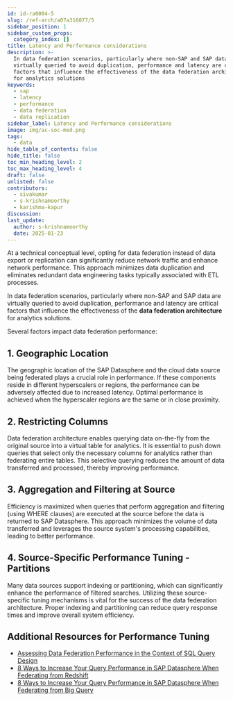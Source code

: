 ```yaml
---
id: id-ra0004-5
slug: /ref-arch/a07a316077/5
sidebar_position: 1
sidebar_custom_props:
  category_index: []
title: Latency and Performance considerations
description: >-
  In data federation scenarios, particularly where non-SAP and SAP data are
  virtually queried to avoid duplication, performance and latency are critical
  factors that influence the effectiveness of the data federation architecture
  for analytics solutions
keywords:
  - sap
  - latency
  - performance
  - data federation
  - data replication
sidebar_label: Latency and Performance considerations
image: img/ac-soc-med.png
tags:
  - data
hide_table_of_contents: false
hide_title: false
toc_min_heading_level: 2
toc_max_heading_level: 4
draft: false
unlisted: false
contributors:
  - sivakumar
  - s-krishnamoorthy
  - karishma-kapur
discussion: 
last_update:
  author: s-krishnamoorthy
  date: 2025-01-23
---
```


At a technical conceptual level, opting for data federation instead of data export or replication can significantly reduce network traffic and enhance network performance. This approach minimizes data duplication and eliminates redundant data engineering tasks typically associated with ETL processes.

In data federation scenarios, particularly where non-SAP and SAP data are virtually queried to avoid duplication, performance and latency are critical factors that influence the effectiveness of the **data federation architecture** for analytics solutions.

Several factors impact data federation performance:

## 1. Geographic Location

The geographic location of the SAP Datasphere and the cloud data source being federated plays a crucial role in performance. If these components reside in different hyperscalers or regions, the performance can be adversely affected due to increased latency. Optimal performance is achieved when the hyperscaler regions are the same or in close proximity.

## 2. Restricting Columns

Data federation architecture enables querying data on-the-fly from the original source into a virtual table for analytics. It is essential to push down queries that select only the necessary columns for analytics rather than federating entire tables. This selective querying reduces the amount of data transferred and processed, thereby improving performance.

## 3. Aggregation and Filtering at Source

Efficiency is maximized when queries that perform aggregation and filtering (using WHERE clauses) are executed at the source before the data is returned to SAP Datasphere. This approach minimizes the volume of data transferred and leverages the source system's processing capabilities, leading to better performance.

## 4. Source-Specific Performance Tuning - Partitions

Many data sources support indexing or partitioning, which can significantly enhance the performance of filtered searches. Utilizing these source-specific tuning mechanisms is vital for the success of the data federation architecture. Proper indexing and partitioning can reduce query response times and improve overall system efficiency.

## Additional Resources for Performance Tuning

- [Assessing Data Federation Performance in the Context of SQL Query Design](https://community.sap.com/t5/technology-blogs-by-sap/assessing-data-federation-performance-in-the-context-of-sql-query-design/ba-p/13482458)
- [8 Ways to Increase Your Query Performance in SAP Datasphere When Federating from Redshift](https://community.sap.com/t5/technology-blogs-by-sap/8-ways-to-increase-your-query-performance-in-sap-datasphere-when-federating/ba-p/13561637)
- [8 Ways to Increase Your Query Performance in SAP Datasphere When Federating from Big Query](https://community.sap.com/t5/technology-blogs-by-sap/8-ways-to-increase-your-query-performance-in-sap-datasphere-when-federating/ba-p/13521723)